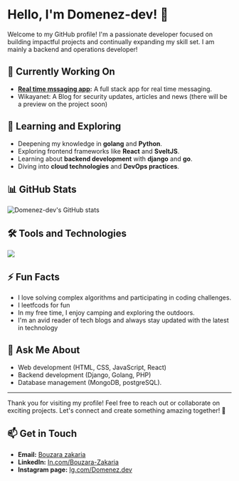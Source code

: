 # Hello, I'm Domenez-dev! 👋

Welcome to my GitHub profile! I'm a passionate developer focused on building impactful projects and continually expanding my skill set.
I am mainly a backend and operations developer!

## 🔭 Currently Working On

- **[Real time mssaging app](https://github.com/Domenez-dev/end-to-end-encrypted-real-time-messaging-app):** A full stack app for real time messaging.
- Wikayanet: A Blog for security updates, articles and news (there will be a preview on the project soon)

## 🌱 Learning and Exploring

- Deepening my knowledge in **golang** and **Python**.
- Exploring frontend frameworks like **React** and **SveltJS**.
- Learning about **backend development** with **django** and **go**.
- Diving into **cloud technologies** and **DevOps practices**.

## 📊 GitHub Stats

![Domenez-dev's GitHub stats](https://github-readme-stats.vercel.app/api?username=Domenez-dev&show_icons=true&theme=radical)

## 🛠️ Tools and Technologies

<p align="left">
  <img src="https://skillicons.dev/icons?i=go,py,django,js,ts,gcp,react,next,express,vite,php,flask,arch,ubuntu,nginx,prometheus,neovim,vim,bash,powershell,anaconda,aws,c,docker,azure,git,github,kubernetes,jenkins,mongodb,mysql,postgres,prisma,graphql,svelte,obsidian,redis,md,fastapi,lua,vercel,nodejs" />
</p>

## ⚡ Fun Facts

- I love solving complex algorithms and participating in coding challenges.
- I leetfcods for fun
- In my free time, I enjoy camping and exploring the outdoors.
- I'm an avid reader of tech blogs and always stay updated with the latest in technology

## 💬 Ask Me About

- Web development (HTML, CSS, JavaScript, React)
- Backend development (Django, Golang, PHP)
- Database management (MongoDB, postgreSQL).

---
Thank you for visiting my profile! Feel free to reach out or collaborate on exciting projects. Let's connect and create something amazing together! 🚀

## 📫 Get in Touch

- **Email:** [Bouzara zakaria](mailto:bouzara.zakaria.25@gmail.com)
- **LinkedIn:** [In.com/Bouzara-Zakaria](https://www.linkedin.com/in/bouzara-zakaria)
- **Instagram page:** [Ig.com/Domenez.dev](https://www.instagram.com/domenez_dev/)
